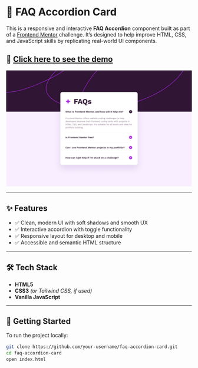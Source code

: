 # 💫 FAQ Accordion Card

This is a responsive and interactive **FAQ Accordion** component built as part of a [Frontend Mentor](https://www.frontendmentor.io) challenge. It’s designed to help improve HTML, CSS, and JavaScript skills by replicating real-world UI components.

## 🔗 [Click here to see the demo](https://your-live-demo-link.com)

![FAQ Accordion Preview](./assets/images/desktop-design.jpg)

---

## ✨ Features

- ✅ Clean, modern UI with soft shadows and smooth UX
- ✅ Interactive accordion with toggle functionality
- ✅ Responsive layout for desktop and mobile
- ✅ Accessible and semantic HTML structure

---

## 🛠️ Tech Stack

- **HTML5**
- **CSS3** *(or Tailwind CSS, if used)*
- **Vanilla JavaScript**

---

## 🚀 Getting Started

To run the project locally:

```bash
git clone https://github.com/your-username/faq-accordion-card.git
cd faq-accordion-card
open index.html

